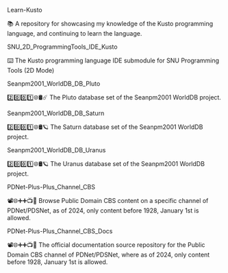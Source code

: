 
Learn-Kusto

📚️ A repository for showcasing my knowledge of the Kusto programming language, and continuing to learn the language. 

SNU_2D_ProgrammingTools_IDE_Kusto

⌨️ The Kusto programming language IDE submodule for SNU Programming Tools (2D Mode)

Seanpm2001_WorldDB_DB_Pluto

2️⃣️0️⃣️0️⃣️1️⃣️🌐️🛢️☄️ The Pluto database set of the Seanpm2001 WorldDB project.

Seanpm2001_WorldDB_DB_Saturn

2️⃣️0️⃣️0️⃣️1️⃣️🌐️🛢️🪐️ The Saturn database set of the Seanpm2001 WorldDB project.

Seanpm2001_WorldDB_DB_Uranus

2️⃣️0️⃣️0️⃣️1️⃣️🌐️🛢️🪐️ The Uranus database set of the Seanpm2001 WorldDB project.

PDNet-Plus-Plus_Channel_CBS

📽️🌐️➕️➕️📺️💾️ Browse Public Domain CBS content on a specific channel of PDNet/PDSNet, as of 2024, only content before 1928, January 1st is allowed. 

PDNet-Plus-Plus_Channel_CBS_Docs

📽️🌐️➕️➕️📺️📖️ The official documentation source repository for the Public Domain CBS channel of PDNet/PDSNet, where as of 2024, only content before 1928, January 1st is allowed. 

